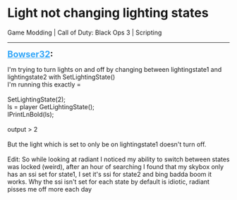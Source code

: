 # Light not changing lighting states
Game Modding | Call of Duty: Black Ops 3 | Scripting

---
<strong style="font-size: 1.4em;"><span style="text-decoration: underline;text-decoration-color: #34a7f9;"><span style="color:#34a7f9;">Bowser32</span></span>:</strong>

<p>I&#39;m trying to turn lights on and off by changing between lightingstate1 and lightingstate2 with SetLightingState()<br />I&#39;m running this exactly =<br /><br />SetLightingState(2);<br />ls = player GetLightingState();<br />IPrintLnBold(ls);<br /><br />output &gt; 2<br /><br />But the light which is set to only be on lightingstate1 doesn&#39;t turn off.<br /><br />Edit: So while looking at radiant I noticed my ability to switch between states was locked (weird), after an hour of searching I found that my skybox only has an ssi set for state1, I set it&#39;s ssi for state2 and bing badda boom it works. Why the ssi isn&#39;t set for each state by default is idiotic, radiant pisses me off more each day</p>
